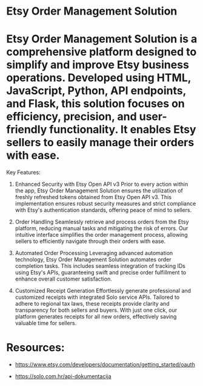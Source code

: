  # Etsy Order Management Solution
 # Etsy Order Management Solution is a comprehensive platform designed to simplify and improve Etsy business operations. Developed using HTML, JavaScript, Python, API endpoints, and Flask, this solution focuses on efficiency, precision, and user-friendly functionality. It enables Etsy sellers to easily manage their orders with ease.

Key Features:
1. Enhanced Security with Etsy Open API v3
Prior to every action within the app, Etsy Order Management Solution ensures the utilization of freshly refreshed tokens obtained from Etsy Open API v3. This implementation ensures robust security measures and strict compliance with Etsy's authentication standards, offering peace of mind to sellers.

3. Order Handling
Seamlessly retrieve and process orders from the Etsy platform, reducing manual tasks and mitigating the risk of errors. Our intuitive interface simplifies the order management process, allowing sellers to efficiently navigate through their orders with ease.
4. Automated Order Processing
Leveraging advanced automation technology, Etsy Order Management Solution automates order completion tasks. This includes seamless integration of tracking IDs using Etsy's APIs, guaranteeing swift and precise order fulfillment to enhance overall customer satisfaction.
5. Customized Receipt Generation
Effortlessly generate professional and customized receipts with integrated Solo service APIs. Tailored to adhere to regional tax laws, these receipts provide clarity and transparency for both sellers and buyers. With just one click, our platform generates receipts for all new orders, effectively saving valuable time for sellers.

 # Resources:
 
- https://www.etsy.com/developers/documentation/getting_started/oauth

- https://solo.com.hr/api-dokumentacija
